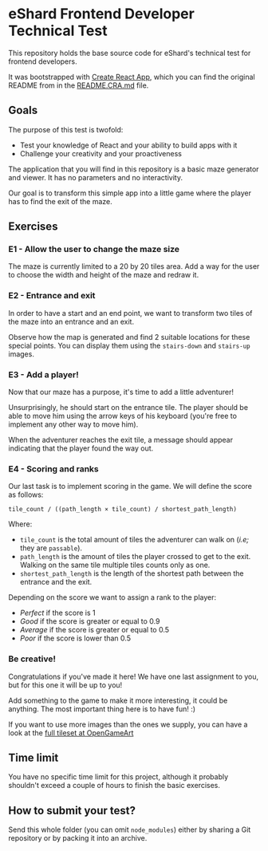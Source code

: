 # eShard Frontend Developer Technical Test

This repository holds the base source code for eShard's technical test for
frontend developers.

It was bootstrapped with [Create React App](https://github.com/facebook/create-react-app),
which you can find the original README from in the [README.CRA.md](/README.CRA.md) file.

## Goals

The purpose of this test is twofold:

- Test your knowledge of React and your ability to build apps with it
- Challenge your creativity and your proactiveness

The application that you will find in this repository is a basic maze generator
and viewer. It has no parameters and no interactivity.

Our goal is to transform this simple app into a little game where the player
has to find the exit of the maze.

## Exercises

### E1 - Allow the user to change the maze size

The maze is currently limited to a 20 by 20 tiles area. Add a way for the user
to choose the width and height of the maze and redraw it.

### E2 - Entrance and exit

In order to have a start and an end point, we want to transform two tiles of
the maze into an entrance and an exit.

Observe how the map is generated and find 2 suitable locations for these
special points. You can display them using the `stairs-down` and `stairs-up`
images.

### E3 - Add a player!

Now that our maze has a purpose, it's time to add a little adventurer!

Unsurprisingly, he should start on the entrance tile. The player should be able
to move him using the arrow keys of his keyboard (you're free to implement any
other way to move him).

When the adventurer reaches the exit tile, a message should appear indicating
that the player found the way out.

### E4 - Scoring and ranks

Our last task is to implement scoring in the game. We will define the score as follows:

    tile_count / ((path_length × tile_count) / shortest_path_length)

Where:

- `tile_count` is the total amount of tiles the adventurer can walk on (_i.e;_
  they are `passable`).
- `path_length` is the amount of tiles the player crossed to get to the exit.
  Walking on the same tile multiple tiles counts only as one.
- `shortest_path_length` is the length of the shortest path between the
  entrance and the exit.

Depending on the score we want to assign a rank to the player:

- _Perfect_ if the score is 1
- _Good_ if the score is greater or equal to 0.9
- _Average_ if the score is greater or equal to 0.5
- _Poor_ if the score is lower than 0.5

### Be creative!

Congratulations if you've made it here! We have one last assignment to you, but
for this one it will be up to you!

Add something to the game to make it more interesting, it could be anything.
The most important thing here is to have fun! :)

If you want to use more images than the ones we supply, you can have a look at
the [full tileset at OpenGameArt](https://opengameart.org/sites/default/files/DungeonCrawl_ProjectUtumnoTileset_0.png)

## Time limit

You have no specific time limit for this project, although it probably
shouldn't exceed a couple of hours to finish the basic exercises.

## How to submit your test?

Send this whole folder (you can omit `node_modules`) either by sharing a Git
repository or by packing it into an archive.

